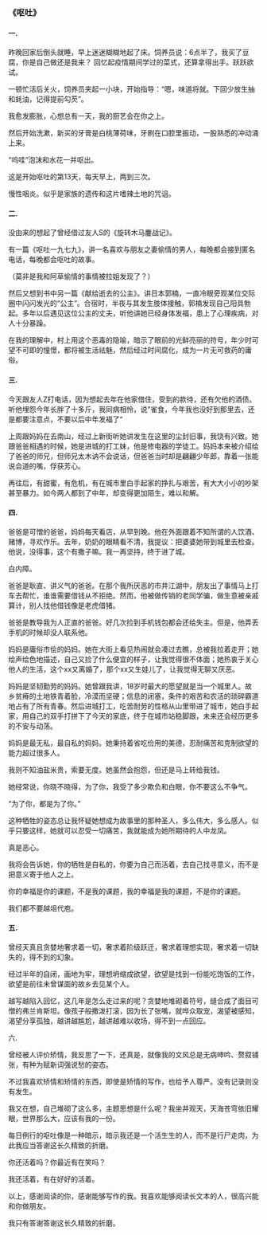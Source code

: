 ### 《呕吐》



#### 一.

昨晚回家后倒头就睡，早上迷迷糊糊地起了床。饲养员说：6点半了，我买了豆腐，你是自己做还是我来？
回忆起疫情期间学过的菜式，还算拿得出手。跃跃欲试。

一顿忙活后关火，饲养员夹起一小块，开始指导：“嗯，味道将就。下回少放生抽和蚝油，记得提前勾芡”。

我愈发膨胀，心想总有一天，我的厨艺会在你之上。

然后开始洗漱，新买的牙膏是白桃薄荷味，牙刷在口腔里振动，一股熟悉的冲动涌上来。

“呜哇”泡沫和水花一并呕出。

这是开始呕吐的第13天，每天早上，两到三次。

慢性咽炎。似乎是家族的遗传和这片嗜辣土地的咒诅。

#### 二.

没由来的想起了曾经借过友人S的《旋转木马鏖战记》。

有一篇《呕吐一九七九》，讲一名喜欢与朋友之妻偷情的男人，每晚都会接到匿名电话，每晚都会呕吐的故事。

（莫非是我和阿草偷情的事情被拉姐发现了？）



然后又想到书中另一篇《献给逝去的公主》。讲日本郭楠，一直冷眼旁观某位交际圈中闪闪发光的“公主”。合宿时，半夜与其发生肢体接触，郭楠发现自己阳具勃起。多年以后遇见这位公主的丈夫，听他讲她已经身体发福，患上了心理疾病，对人十分暴躁。

在我的理解中，村上用这个恶毒的隐喻，暗示了眼前的光鲜亮丽的符号，年少时可望不可即的憧憬，都将被生活祛魅，然后经过时间腐化，成为一片无可救药的庸俗。



#### 三.

今天跟友人Z打电话，因为想起去年在他家借住，受到的款待，还有欠他的酒债。听他埋怨今年长胖了十多斤，我同病相怜，说”雀食，今年我也没好到那里去，还是都要注意点，不要以后中年发福了“



上周跟妈妈在去南山，经过上新街听她讲发生在这里的尘封旧事，我饶有兴致。她跟爸爸相遇的时候，她是进城的打工妹，他是修电器的学徒工。妈妈本来被介绍给了爸爸的师兄，但师兄太木讷不会说话，但爸爸当时却是翩翩少年郎，靠着一张能说会道的嘴，俘获芳心。



再往后，有甜蜜，有危机，有在城市里白手起家的挣扎与艰苦，有大大小小的吵架甚至暴力。如今两人都到了中年，却变得更加陌生，难以和解。

#### 四.

爸爸是可憎的爸爸，妈妈每天看店，从早到晚。他在外面跟着不知所谓的人饮酒、赌博，寻欢作乐。去年，奶奶的眼睛看不清，我提议：把婆婆她带到城里去检查。他说，没得事，这个有撒子嘛。我一再坚持，终于进了城。

白内障。



爸爸是耿直、讲义气的爸爸。在那个我所厌恶的市井江湖中，朋友出了事情马上打车去帮忙，谁谁需要借钱从不拒绝。然而，他被做传销的老同学骗，做生意被亲戚算计，别人找他借钱像是老虎借猪。

爸爸是教导我为人正直的爸爸。好几次捡到手机钱包都会还给失主。但是，他弄丢手机的时候却没人联系他。



妈妈是庸俗市侩的妈妈。她在大街上看见热闹就会凑过去瞧，总被我拉着走开；她绘声绘色地描述，自己又捡了什么便宜的样子，让我觉得很不体面；她热衷于关心他人的生活，这个xx又离婚了，那个xx又生娃儿了，让我觉得无聊又厌恶。

妈妈是坚韧勤劳的妈妈。她曾跟我讲，18岁时最大的愿望就是当一个城里人。故乡贫瘠的土地铁青着脸，冷漠而坚硬；信息的闭塞，条件的艰苦和农活的琐碎霸道地占有了所有青春。然后进城打工，吃苦耐劳的性格从山里带进了城市，她白手起家，用自己的双手打拼下了今天的家底，终于在城市站稳脚跟，未来还会经历更多的不安与动荡。



妈妈是最无私，最自私的妈妈。她秉持着省吃俭用的美德，忍耐痛苦和克制欲望的能力超过很多人。

我则不知油盐米贵，索要无度。她虽然会抱怨，但还是马上转给我钱。

她经常说，你晓不晓得，为了你，我受了多少欺负和白眼，你不要这么不争气。



“为了你，都是为了你。”

这种牺牲的姿态总让我怀疑她想成为故事里的那种圣人，多么伟大，多么感人。似乎只要这样，她就可以忍受一切痛苦，我就能成为她所期待的人中龙凤。

真是恶心。

我将会告诉她，你的牺牲是自私的，你要为自己而活着，去自己找寻意义，而不是把意义寄于他人之上。

你的幸福是你的课题，不是我的课题，我的幸福是我的课题，不是你的课题。

我们都不要越俎代庖。



#### 五.

曾经天真且贪婪地奢求着一切，奢求着阶级跃迁，奢求着理想实现，奢求着一切缺失的，得不到的幻象。

经过半年的自闭，画地为牢，理想坍缩成欲望，欲望是找到一份能吃饱饭的工作，欲望是前往未曾谋面的故乡去见某个人。

越写越陷入回忆，这几年是怎么走过来的呢？贪婪地堆砌着符号，缝合成了面目可憎的弗兰肯斯坦。像孩子般撒泼打滚，因为长了张嘴，就哗众取宠，渴望被感知，渴望分享孤独，越讲越尴尬，越讲越难以收场，得不到一点回应。





六.

曾经被人评价矫情，我反思了一下，还真是，就像我的文风总是无病呻吟、赘叙铺张，有种为赋新词强说愁的姿态。

不过我喜欢矫情和矫情的东西，即使是矫情的写作，也给予人尊严。没有记录则没有发生。

我又在想，自己堆砌了这么多，主题思想是什么呢？我坐井观天，天海苍穹依旧耀眼，世界那么大，应该有我的一份。



每日例行的呕吐像是一种暗示，暗示我还是一个活生生的人，而不是行尸走肉，为此我应当答谢这长久精致的折磨。



你还活着吗？你最近有在笑吗？

我还活着，有在好好的活着。



以上，感谢阅读的你，感谢能够写作的我。我喜欢能够阅读长文本的人，很高兴能和你做朋友。























我只有答谢答谢这长久精致的折磨。